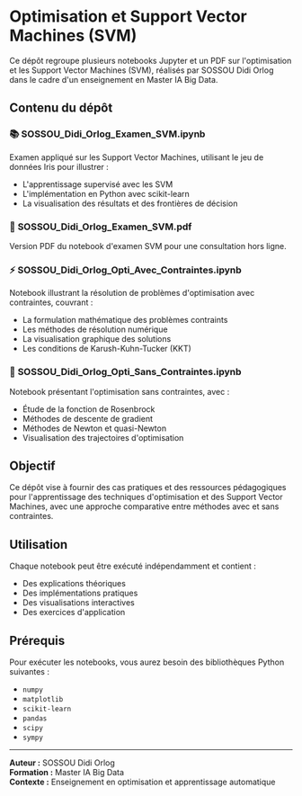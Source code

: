 # Optimisation et Support Vector Machines (SVM)

Ce dépôt regroupe plusieurs notebooks Jupyter et un PDF sur l'optimisation et les Support Vector Machines (SVM), réalisés par SOSSOU Didi Orlog dans le cadre d'un enseignement en Master IA Big Data.

## Contenu du dépôt

### 📚 **SOSSOU_Didi_Orlog_Examen_SVM.ipynb**
Examen appliqué sur les Support Vector Machines, utilisant le jeu de données Iris pour illustrer :
- L'apprentissage supervisé avec les SVM
- L'implémentation en Python avec scikit-learn
- La visualisation des résultats et des frontières de décision

### 📄 **SOSSOU_Didi_Orlog_Examen_SVM.pdf**
Version PDF du notebook d'examen SVM pour une consultation hors ligne.

### ⚡ **SOSSOU_Didi_Orlog_Opti_Avec_Contraintes.ipynb**
Notebook illustrant la résolution de problèmes d'optimisation avec contraintes, couvrant :
- La formulation mathématique des problèmes contraints
- Les méthodes de résolution numérique
- La visualisation graphique des solutions
- Les conditions de Karush-Kuhn-Tucker (KKT)

### 🎯 **SOSSOU_Didi_Orlog_Opti_Sans_Contraintes.ipynb**
Notebook présentant l'optimisation sans contraintes, avec :
- Étude de la fonction de Rosenbrock
- Méthodes de descente de gradient
- Méthodes de Newton et quasi-Newton
- Visualisation des trajectoires d'optimisation

## Objectif

Ce dépôt vise à fournir des cas pratiques et des ressources pédagogiques pour l'apprentissage des techniques d'optimisation et des Support Vector Machines, avec une approche comparative entre méthodes avec et sans contraintes.

## Utilisation

Chaque notebook peut être exécuté indépendamment et contient :
- Des explications théoriques
- Des implémentations pratiques
- Des visualisations interactives
- Des exercices d'application

## Prérequis

Pour exécuter les notebooks, vous aurez besoin des bibliothèques Python suivantes :
- `numpy`
- `matplotlib`
- `scikit-learn`
- `pandas`
- `scipy`
- `sympy`

---

**Auteur :** SOSSOU Didi Orlog  
**Formation :** Master IA Big Data  
**Contexte :** Enseignement en optimisation et apprentissage automatique